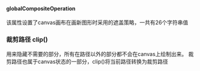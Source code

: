 #### globalCompositeOperation
该属性设置了canvas画布在画新图形时采用的遮盖策略，一共有26个字符串值

### 裁剪路径 clip()
用来隐藏不需要的部分，所有在路径以外的部分都不会在canvas上绘制出来。
裁剪路径也属于canvas状态的一部分，clip()将当前路径转换为裁剪路径
